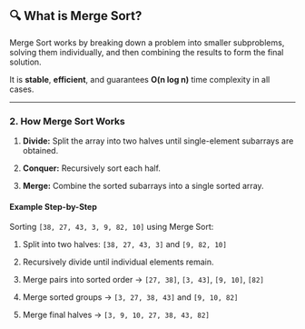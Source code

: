 ## 🔍 What is Merge Sort?

Merge Sort works by breaking down a problem into smaller subproblems, solving them individually, and then combining the results to form the final solution.
    

It is **stable**, **efficient**, and guarantees **O(n log n)** time complexity in all cases.

---

### **2. How Merge Sort Works**

1. **Divide:** Split the array into two halves until single-element subarrays are obtained.
    
2. **Conquer:** Recursively sort each half.
    
3. **Merge:** Combine the sorted subarrays into a single sorted array.
    

#### **Example Step-by-Step**

Sorting `[38, 27, 43, 3, 9, 82, 10]` using Merge Sort:

1. Split into two halves: `[38, 27, 43, 3]` and `[9, 82, 10]`
    
2. Recursively divide until individual elements remain.
    
3. Merge pairs into sorted order → `[27, 38]`, `[3, 43]`, `[9, 10]`, `[82]`
    
4. Merge sorted groups → `[3, 27, 38, 43]` and `[9, 10, 82]`
    
5. Merge final halves → `[3, 9, 10, 27, 38, 43, 82]`